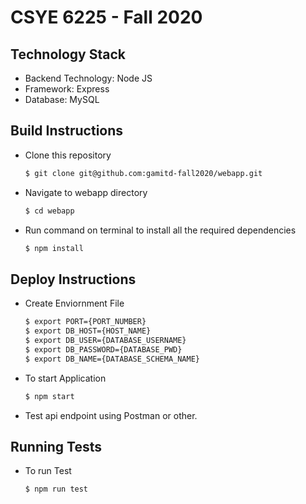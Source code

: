# CSYE 6225 - Fall 2020 

## Technology Stack
* Backend Technology: Node JS
* Framework: Express
* Database: MySQL

## Build Instructions
* Clone this repository 

    ```sh
    $ git clone git@github.com:gamitd-fall2020/webapp.git
    ```

* Navigate to webapp directory

    ```sh
    $ cd webapp
    ```

* Run command on terminal to install all the required dependencies

    ```sh
    $ npm install 
    ```

## Deploy Instructions

* Create Enviornment File

    ```sh
    $ export PORT={PORT_NUMBER}
    $ export DB_HOST={HOST_NAME}
    $ export DB_USER={DATABASE_USERNAME}
    $ export DB_PASSWORD={DATABASE_PWD}
    $ export DB_NAME={DATABASE_SCHEMA_NAME}
    ```

* To start Application

    ```sh
    $ npm start
    ```
    
* Test api endpoint using Postman or other.

## Running Tests
* To run Test  

    ```sh
    $ npm run test
    ```
